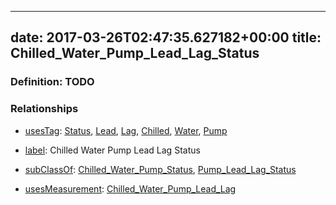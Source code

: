 
---
date: 2017-03-26T02:47:35.627182+00:00
title: Chilled_Water_Pump_Lead_Lag_Status
---
### Definition: TODO

### Relationships

* [usesTag](https://brickschema.org/schema/1.0/BrickFrame#usesTag): [Status](https://brickschema.org/schema/1.0/BrickTag#Status), [Lead](https://brickschema.org/schema/1.0/BrickTag#Lead), [Lag](https://brickschema.org/schema/1.0/BrickTag#Lag), [Chilled](https://brickschema.org/schema/1.0/BrickTag#Chilled), [Water](https://brickschema.org/schema/1.0/BrickTag#Water), [Pump](https://brickschema.org/schema/1.0/BrickTag#Pump)

* [label](http://www.w3.org/2000/01/rdf-schema#label): Chilled Water Pump Lead Lag Status

* [subClassOf](http://www.w3.org/2000/01/rdf-schema#subClassOf): [Chilled_Water_Pump_Status](https://brickschema.org/schema/1.0/Brick#Chilled_Water_Pump_Status), [Pump_Lead_Lag_Status](https://brickschema.org/schema/1.0/Brick#Pump_Lead_Lag_Status)

* [usesMeasurement](https://brickschema.org/schema/1.0/BrickFrame#usesMeasurement): [Chilled_Water_Pump_Lead_Lag](https://brickschema.org/schema/1.0/Brick#Chilled_Water_Pump_Lead_Lag)

